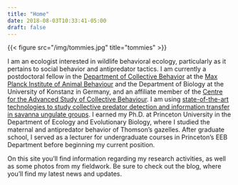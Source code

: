 ```yaml
---
title: "Home"
date: 2018-08-03T10:33:41-05:00
draft: false
---
```

{{< figure src="/img/tommies.jpg" title="tommies" >}}

I am an ecologist interested in wildlife behavioral ecology, particularly as it pertains to social behavior and antipredator tactics. I am currently a postdoctoral fellow in the [Department of Collective Behavior](http://www.collectivebehaviour.com/) at the [Max Planck Institute of Animal Behaviour](http://www.ab.mpg.de/) and the Department of Biology at the University of Konstanz in Germany, and an affiliate member of the [Centre for the Advanced Study of Collective Behaviour](https://www.exc.uni-konstanz.de/collective-behaviour/). I am using [state-of-the-art technologies to study collective predator detection and information transfer in savanna ungulate groups](http://www.herdhover.com/). I earned my Ph.D. at Princeton University in the Department of Ecology and Evolutionary Biology, where I studied the maternal and antipredator behavior of Thomson’s gazelles. After graduate school, I served as a lecturer for undergraduate courses in Princeton’s EEB Department before beginning my current position.

On this site you’ll find information regarding my research activities, as well as some photos from my fieldwork. Be sure to check out the blog, where you’ll find my latest news and updates.
